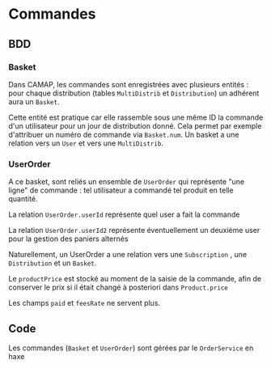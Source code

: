 # Commandes

## BDD

### Basket

Dans CAMAP, les commandes sont enregistrées avec plusieurs entités : pour chaque distribution (tables `MultiDistrib` et `Distribution`) un adhérent aura un `Basket`.

Cette entité est pratique car elle rassemble sous une même ID la commande d'un utilisateur pour un jour de distribution donné. Cela permet par exemple d'attribuer un numéro de commande via `Basket.num`. Un basket a une relation vers un `User` et vers une `MultiDistrib`.

### UserOrder

A ce basket, sont reliés un ensemble de `UserOrder` qui représente "une ligne" de commande : tel utilisateur a commandé tel produit en telle quantité.

La relation `UserOrder.userId` représente quel user a fait la commande

La relation `UserOrder.userId2` représente éventuellement un deuxième user pour la gestion des paniers alternés

Naturellement, un UserOrder a une relation vers une `Subscription` , une `Distribution` et un `Basket`.

Le `productPrice` est stocké au moment de la saisie de la commande, afin de conserver le prix si il était changé à posteriori dans `Product.price`

Les champs `paid` et `feesRate` ne servent plus.

## Code

Les commandes (`Basket` et `UserOrder`) sont gérées par le `OrderService` en haxe
